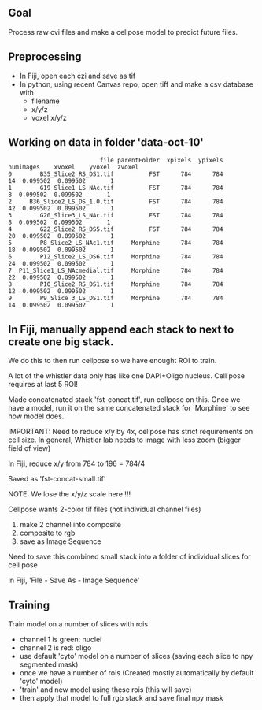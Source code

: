 ## Goal

Process raw cvi files and make a cellpose model to predict future files.

## Preprocessing

 - In Fiji, open each czi and save as tif
 - In python, using recent Canvas repo, open tiff and make a csv database with
   - filename
   - x/y/z
   - voxel x/y/z

## Working on data in folder 'data-oct-10'

```
                          file parentFolder  xpixels  ypixels  numimages    xvoxel    yvoxel  zvoxel
0        B35_Slice2_RS_DS1.tif          FST      784      784         14  0.099502  0.099502       1
1        G19_Slice1_LS_NAc.tif          FST      784      784          8  0.099502  0.099502       1
2     B36_Slice2_LS_DS_1.0.tif          FST      784      784         42  0.099502  0.099502       1
3        G20_Slice3_LS_NAc.tif          FST      784      784          8  0.099502  0.099502       1
4        G22_Slice2_RS_DS5.tif          FST      784      784         20  0.099502  0.099502       1
5        P8_Slice2_LS_NAc1.tif     Morphine      784      784         18  0.099502  0.099502       1
6        P12_Slice2_LS_DS6.tif     Morphine      784      784         24  0.099502  0.099502       1
7  P11_Slice1_LS_NAcmedial.tif     Morphine      784      784         22  0.099502  0.099502       1
8        P10_Slice2_RS_DS1.tif     Morphine      784      784         12  0.099502  0.099502       1
9        P9_Slice 3_LS_DS1.tif     Morphine      784      784         14  0.099502  0.099502       1
```

## In Fiji, manually append each stack to next to create one big stack.

We do this to then run cellpose so we have enought ROI to train.

A lot of the whistler data only has like one DAPI+Oligo nucleus. Cell pose requires at last 5 ROI!

Made concatenated stack 'fst-concat.tif', run cellpose on this. Once we have a model, run it on the same concatenated stack for 'Morphine' to see how model does.

IMPORTANT: Need to reduce x/y by 4x, cellpose has strict requirements on cell size. In general, Whistler lab needs to image with less zoom (bigger field of view)

In Fiji, reduce x/y from 784 to 196 = 784/4

Saved as 'fst-concat-small.tif'

NOTE: We lose the x/y/z scale here !!!

Cellpose wants 2-color tif files (not individual channel files)

1) make 2 channel into composite
2) composite to rgb
3) save as Image Sequence


  Need to save this combined small stack into a folder of individual slices for cell pose

  In Fiji, 'File - Save As - Image Sequence'

## Training

Train model on a number of slices with rois
  - channel 1 is green: nuclei
  - channel 2 is red: oligo
  - use default 'cyto' model on a number of slices (saving each slice to npy segmented mask)
  - once we have a number of rois (Created mostly automatically by default 'cyto' model)
  - 'train' and new model using these rois (this will save)
  - then apply that model to full rgb stack and save final npy mask

